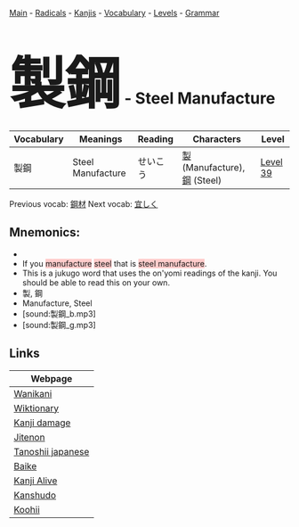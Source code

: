 <style> bigfont {font-size: 100px}</style>
[Main](../README.md) -
[Radicals](../radicals.md) -
[Kanjis](../kanjis.md) -
[Vocabulary](../vocabulary.md) -
[Levels](../levels.md) -
[Grammar](../grammar.md)
# <bigfont> 製鋼</bigfont> - Steel Manufacture 

| Vocabulary | Meanings | Reading | Characters | Level |
| --- | --- | --- | --- | --- |
| 製鋼 | Steel Manufacture | せいこう |  [製](../kanjis/製.md) (Manufacture), [鋼](../kanjis/鋼.md) (Steel) | [Level 39](../levels/wk_level39.md) |

Previous vocab: [鋼材](鋼材.md) Next vocab: [宜しく](宜しく.md) 

## Mnemonics:

* 
* If you <span style="background-color:#ffcccb"> manufacture</span> <span style="background-color:#ffcccb"> steel</span> that is <span style="background-color:#ffcccb"> steel manufacture</span>.
* This is a jukugo word that uses the on'yomi readings of the kanji. You should be able to read this on your own.
* 製, 鋼
* Manufacture, Steel
* [sound:製鋼_b.mp3]
* [sound:製鋼_g.mp3]


## Links 

| Webpage |
| --- |
| [Wanikani          ](https://www.wanikani.com/kanji/製鋼) |
| [Wiktionary        ](https://en.wiktionary.org/wiki/製鋼) |
| [Kanji damage      ](http://www.kanjidamage.com/kanji/search?utf8=✓&q=製鋼) |
| [Jitenon           ](https://jitenon.com/kanji/製鋼) |
| [Tanoshii japanese ](https://www.tanoshiijapanese.com/dictionary/kanji.cfm?k=製鋼) |
| [Baike             ](https://baike.baidu.com/item/製鋼) |
| [Kanji Alive       ](https://app.kanjialive.com/製鋼) |
| [Kanshudo          ](https://www.kanshudo.com/searchmn?q=製鋼) |
| [Koohii            ](https://kanji.koohii.com/study/kanji/製鋼) |
